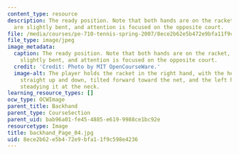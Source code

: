 ```yaml
---
content_type: resource
description: The ready position. Note that both hands are on the racket, the knees
  are slightly bent, and attention is focused on the opposite court.
file: /media/courses/pe-710-tennis-spring-2007/8ece2b62e5b472e9bfa11f9c598e4236_backhand_Page_04.jpg
file_type: image/jpeg
image_metadata:
  caption: The ready position. Note that both hands are on the racket, the knees are
    slightly bent, and attention is focused on the opposite court.
  credit: 'Credit: Photo by MIT OpenCourseWare.'
  image-alt: The player holds the racket in the right hand, with the head aligned
    straight up and down, tilted forward toward the net, and the left hand lightly
    steadying it at the neck.
learning_resource_types: []
ocw_type: OCWImage
parent_title: Backhand
parent_type: CourseSection
parent_uid: bab96a01-fe45-4885-e619-9988ce1bc92e
resourcetype: Image
title: backhand_Page_04.jpg
uid: 8ece2b62-e5b4-72e9-bfa1-1f9c598e4236
---
```

